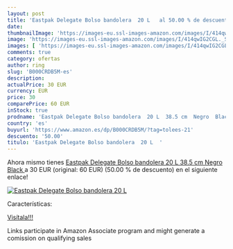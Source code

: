 ```yaml
---
layout: post
title: 'Eastpak Delegate Bolso bandolera  20 L   al 50.00 % de descuento'
date: 
thumbnailImage: 'https://images-eu.ssl-images-amazon.com/images/I/414qwIG2CGL._SL200_.jpg'
image: 'https://images-eu.ssl-images-amazon.com/images/I/414qwIG2CGL._SL200_.jpg'
images: [ 'https://images-eu.ssl-images-amazon.com/images/I/414qwIG2CGL._SL200_.jpg' ]
comments: true
category: ofertas
author: ring
slug: 'B000CRDB5M-es'
description:
actualPrice: 30 EUR
currency: EUR
price: 30
comparePrice: 60 EUR
inStock: true
prodname: 'Eastpak Delegate Bolso bandolera  20 L  38.5 cm  Negro  Black '
country: 'es'
buyurl: 'https://www.amazon.es/dp/B000CRDB5M/?tag=tolees-21'
descuento: '50.00'
titulo: 'Eastpak Delegate Bolso bandolera  20 L  '
---
```


Ahora mismo tienes [Eastpak Delegate Bolso bandolera  20 L  38.5 cm  Negro  Black ](https://www.amazon.es/dp/B000CRDB5M/?tag=tolees-21) a 30 EUR (original: 60 EUR) (50.00 %  de descuento) en el siguiente enlace!

[![Eastpak Delegate Bolso bandolera  20 L  ](https://images-eu.ssl-images-amazon.com/images/I/414qwIG2CGL._SL200_.jpg)](https://www.amazon.es/dp/B000CRDB5M/?tag=tolees-21)

Características:


[Visítala!!!](https://www.amazon.es/dp/B000CRDB5M/?tag=tolees-21)

Links participate in Amazon Associate program and might generate a comission on qualifying sales
